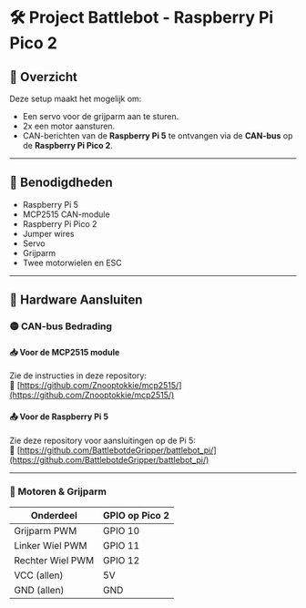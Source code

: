 # 🛠️ Project Battlebot - Raspberry Pi Pico 2

## 📄 Overzicht
Deze setup maakt het mogelijk om:
- Een servo voor de grijparm aan te sturen.
- 2x een motor aansturen.
- CAN-berichten van de **Raspberry Pi 5** te ontvangen via de **CAN-bus** op de **Raspberry Pi Pico 2**.

---

## 🔧 Benodigdheden

- Raspberry Pi 5  
- MCP2515 CAN-module  
- Raspberry Pi Pico 2  
- Jumper wires  
- Servo  
- Grijparm  
- Twee motorwielen en ESC

---

## 🔌 Hardware Aansluiten

### 🟡 CAN-bus Bedrading

#### 📥 Voor de MCP2515 module
Zie de instructies in deze repository:  
🔗 [https://github.com/Znooptokkie/mcp2515/](https://github.com/Znooptokkie/mcp2515/)

#### 📤 Voor de Raspberry Pi 5
Zie deze repository voor aansluitingen op de Pi 5:  
🔗 [https://github.com/BattlebotdeGripper/battlebot_pi/](https://github.com/BattlebotdeGripper/battlebot_pi/)

---

### 🦾 Motoren & Grijparm

| **Onderdeel**     | **GPIO op Pico 2** |
|-------------------|--------------------|
| Grijparm PWM      | GPIO 10            |
| Linker Wiel PWM   | GPIO 11            |
| Rechter Wiel PWM  | GPIO 12            |
| VCC (allen)       | 5V                 |
| GND (allen)       | GND                |
